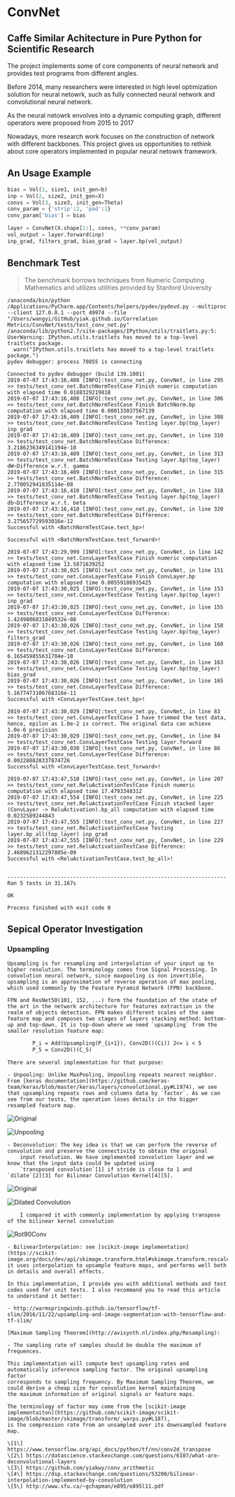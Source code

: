 ConvNet
=======

## Caffe Similar Achitecture in Pure Python for Scientific Research

The project implements some of core components of neural network and provides
test programs from different angles.

Before 2014, many researchers were interested in high level optimization solution for neural netowrk, such as fully connected neural network and convolutional neural network.

As the neural netowrk envolves into a dynamic computing graph, different operators were proposed from 2015 to 2017

Nowadays, more research work focuses on the construction of network with different backbones. This project gives us opportunities to rethink about core operators implemented in popular neural netowrk framework.

## An Usage Example

```python
bias = Vol(1, size1, init_gen=b)
inp = Vol(2, size2, init_gen=X)
convs = Vol(3, size3, init_gen=Theta)
conv_param = {'strip':2, 'pad':1}
conv_param['bias'] = bias

layer = ConvNet(X.shape[1:], convs, **conv_param)
vol_output = layer.forward(inp)
inp_grad, filters_grad, bias_grad = layer.bp(vol_output)
```

## Benchmark Test

> The benchmark borrows techniques from Numeric Computing Mathematics and utilizes utilities
provided by Stanford University

```
/anaconda/bin/python /Applications/PyCharm.app/Contents/helpers/pydev/pydevd.py --multiproc --client 127.0.0.1 --port 49974 --file "/Users/wangyi/GitHub/yiak.github.io/Correlation Metrics/ConvNet/tests/test_conv_net.py"
/anaconda/lib/python2.7/site-packages/IPython/utils/traitlets.py:5: UserWarning: IPython.utils.traitlets has moved to a top-level traitlets package.
  warn("IPython.utils.traitlets has moved to a top-level traitlets package.")
pydev debugger: process 70855 is connecting

Connected to pydev debugger (build 139.1001)
2019-07-07 17:43:16,408 [INFO]:test_conv_net.py, ConvNet, in line 295 >> tests/test_conv_net.BatchNormTestCase Finish numeric computation with elapsed time 0.0188329219818
2019-07-07 17:43:16,408 [INFO]:test_conv_net.py, ConvNet, in line 306 >> tests/test_conv_net.BatchNormTestCase Finish BatchNorm.bp computation with elapsed time 0.000133037567139
2019-07-07 17:43:16,409 [INFO]:test_conv_net.py, ConvNet, in line 308 >> tests/test_conv_net.BatchNormTestCase Testing layer.bp(top_layer) inp_grad
2019-07-07 17:43:16,409 [INFO]:test_conv_net.py, ConvNet, in line 310 >> tests/test_conv_net.BatchNormTestCase Difference: 3.2186236349141194e-10
2019-07-07 17:43:16,409 [INFO]:test_conv_net.py, ConvNet, in line 313 >> tests/test_conv_net.BatchNormTestCase Testing layer.bp(top_layer) dW~Difference w.r.t. gamma
2019-07-07 17:43:16,409 [INFO]:test_conv_net.py, ConvNet, in line 315 >> tests/test_conv_net.BatchNormTestCase Difference: 2.770052941835114e-08
2019-07-07 17:43:16,410 [INFO]:test_conv_net.py, ConvNet, in line 318 >> tests/test_conv_net.BatchNormTestCase Testing layer.bp(top_layer) db~Difference w.r.t. beta
2019-07-07 17:43:16,410 [INFO]:test_conv_net.py, ConvNet, in line 320 >> tests/test_conv_net.BatchNormTestCase Difference: 3.275657729593016e-12
Successful with <BatchNormTestCase.test_bp>!

Successful with <BatchNormTestCase.test_forward>!

2019-07-07 17:43:29,999 [INFO]:test_conv_net.py, ConvNet, in line 142 >> tests/test_conv_net.ConvLayerTestCase Finish numeric computation with elapsed time 13.5871639252
2019-07-07 17:43:30,025 [INFO]:test_conv_net.py, ConvNet, in line 151 >> tests/test_conv_net.ConvLayerTestCase Finish ConvLayer.bp computation with elapsed time 0.00559186935425
2019-07-07 17:43:30,025 [INFO]:test_conv_net.py, ConvNet, in line 153 >> tests/test_conv_net.ConvLayerTestCase Testing layer.bp(top_layer) inp_grad
2019-07-07 17:43:30,025 [INFO]:test_conv_net.py, ConvNet, in line 155 >> tests/test_conv_net.ConvLayerTestCase Difference: 1.4249806831849532e-08
2019-07-07 17:43:30,026 [INFO]:test_conv_net.py, ConvNet, in line 158 >> tests/test_conv_net.ConvLayerTestCase Testing layer.bp(top_layer) filters_grad
2019-07-07 17:43:30,026 [INFO]:test_conv_net.py, ConvNet, in line 160 >> tests/test_conv_net.ConvLayerTestCase Difference: 6.165459855631704e-10
2019-07-07 17:43:30,026 [INFO]:test_conv_net.py, ConvNet, in line 163 >> tests/test_conv_net.ConvLayerTestCase Testing layer.bp(top_layer) bias_grad
2019-07-07 17:43:30,026 [INFO]:test_conv_net.py, ConvNet, in line 165 >> tests/test_conv_net.ConvLayerTestCase Difference: 5.1677473106768316e-11
Successful with <ConvLayerTestCase.test_bp>!

2019-07-07 17:43:30,029 [INFO]:test_conv_net.py, ConvNet, in line 83 >> tests/test_conv_net.ConvLayerTestCase I have trimmed the test data, hence, epilon as 1.0e-2 is correct. The original data can achieve 1.0e-6 precision
2019-07-07 17:43:30,029 [INFO]:test_conv_net.py, ConvNet, in line 84 >> tests/test_conv_net.ConvLayerTestCase Testing layer.forward
2019-07-07 17:43:30,030 [INFO]:test_conv_net.py, ConvNet, in line 86 >> tests/test_conv_net.ConvLayerTestCase Difference: 0.002288828337874726
Successful with <ConvLayerTestCase.test_forward>!

2019-07-07 17:43:47,510 [INFO]:test_conv_net.py, ConvNet, in line 207 >> tests/test_conv_net.ReluActivationTestCase Finish numeric computation with elapsed time 17.4793348312
2019-07-07 17:43:47,554 [INFO]:test_conv_net.py, ConvNet, in line 225 >> tests/test_conv_net.ReluActivationTestCase Finish stacked layer (ConvLayer -> ReluActivation).bp_all computation with elapsed time 0.0232589244843
2019-07-07 17:43:47,555 [INFO]:test_conv_net.py, ConvNet, in line 227 >> tests/test_conv_net.ReluActivationTestCase Testing layer.bp_all(top_layer) inp_grad
2019-07-07 17:43:47,555 [INFO]:test_conv_net.py, ConvNet, in line 229 >> tests/test_conv_net.ReluActivationTestCase Difference: 2.4689621312297805e-09
Successful with <ReluActivationTestCase.test_bp_all>!


----------------------------------------------------------------------
Ran 5 tests in 31.167s

OK

Process finished with exit code 0
```

## Sepical Operator Investigation

### Upsampling

    Upsampling is for resampling and interpolation of your input up to higher resolution. The terminology comes from Signal Processing. In convolution neural network, since maxpooling is non invertible, upsampling is an approximation of reverse operation of max pooling, which used commonly by the Feature Pyramid Network (FPN) backbone.

    FPN and ResNet50(101, 152, ...) form the foundation of the state of the art in the network architecture for features extraction in the realm of objects detection. FPN makes different scales of the same feature map and composes two stages of layers stacking method: bottom-up and top-down. It is top-down where we need `upsampling` from the smaller resolution feature map:

```txt
        P_i = Add(Upsampling(P_{i+1}), Conv2D()(Ci)) 2<= i < 5
        P_5 = Conv2D()(C_5)
```

    There are several implementation for that purpose:

    - Unpooling: Unlike MaxPooling, Unpooling repeats nearest neighbor. From [keras documentation](https://github.com/keras-team/keras/blob/master/keras/layers/convolutional.py#L1974), we see that upsampling repeats rows and columns data by `factor`. As we can see from our tests, the operation loses details in the bigger resampled feature map.

![Original](static/images/ori_img.png)

![Unpooling](static/images/Bilinear_Upsampling_resize.png)

    - Deconvolution: The key idea is that we can perform the reverse of convolution and preserve the connectivity to obtain the original
        input resolution. We have implemented convolution layer and we know that the input data could be updated using
        `transposed convolution`[1] if stride is close to 1 and `dilate`[2][3] for Bilinear Convolution Kernel[4][5].

![Original](static/images/ori_img.png)

![Dilated Convolution](static/images/zero_padding_Conv2dTranspose_Upsampling.png)

        I compared it with commonly implementation by applying transpose of the bilinear kernel convolution

![Rot90Conv](static/images/zero_padding_Rot90Conv_upsampling.png)

    - BilinearInterpolation: see [scikit-image implementation](https://scikit-image.org/docs/dev/api/skimage.transform.html#skimage.transform.rescale), it uses interpolation to upsample feature maps, and performs well both in details and overall effects.

    In this implementation, I provide you with additional methods and test codes used for unit tests. I also recommand you to read this article to understand it better:

    - http://warmspringwinds.github.io/tensorflow/tf-slim/2016/11/22/upsampling-and-image-segmentation-with-tensorflow-and-tf-slim/

    [Maximum Sampling Theorem](http://avisynth.nl/index.php/Resampling):

    - The sampling rate of samples should be double the maximum of frequences.

    This implementation will compute best upsampling rates and automatically inference sampling factor. The original upsampling factor
    corresponds to sampling frequency. By Maximum Sampling Theorem, we could derive a cheap size for convolution kernel maintaining
    the maximum information of original signals or feature maps.

    The terminology of factor may come from the [scikit-image implementaiton](https://github.com/scikit-image/scikit-image/blob/master/skimage/transform/_warps.py#L187),
    is the compression rate from an unsampled over its downsampled feature map.

    \[1\] https://www.tensorflow.org/api_docs/python/tf/nn/conv2d_transpose
    \[2\] https://datascience.stackexchange.com/questions/6107/what-are-deconvolutional-layers
    \[3\] https://github.com/yiakwy/conv_arithmetic
    \[4\] https://dsp.stackexchange.com/questions/53200/bilinear-interpolation-implemented-by-convolution
    \[5\] http://www.sfu.ca/~gchapman/e895/e895l11.pdf
